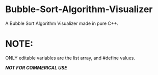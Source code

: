 # Bubble-Sort-Algorithm-Visualizer
A Bubble Sort Algorithm Visualizer made in pure C++.

# NOTE:
ONLY editable variables are the list array, and #define values.


***NOT FOR COMMERICAL USE***
